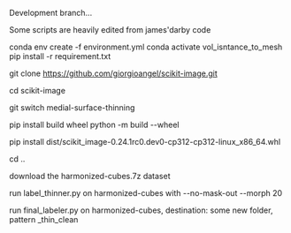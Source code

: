 Development branch...

Some scripts are heavily edited from james'darby code

conda env create -f environment.yml
conda activate vol_isntance_to_mesh
pip install -r requirement.txt

git clone https://github.com/giorgioangel/scikit-image.git

cd scikit-image

git switch medial-surface-thinning

pip install build wheel
python -m build --wheel

pip install dist/scikit_image-0.24.1rc0.dev0-cp312-cp312-linux_x86_64.whl

cd ..

download the harmonized-cubes.7z dataset

run label_thinner.py on harmonized-cubes with --no-mask-out --morph 20

run final_labeler.py on harmonized-cubes, destination: some new folder, pattern _thin_clean
